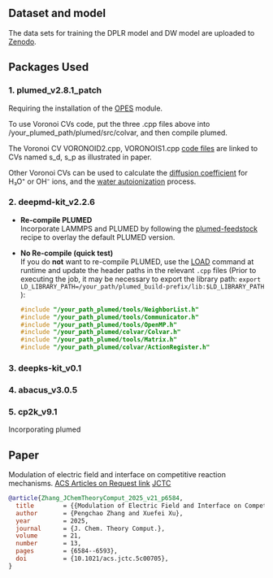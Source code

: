 ## Dataset and model

The data sets for training the DPLR model and DW model are uploaded to [Zenodo](https://zenodo.org/records/14469805).

## Packages Used

### 1. plumed_v2.8.1_patch
Requiring the installation of the [OPES](https://www.plumed.org/doc-v2.8/user-doc/html/_o_p_e_s.html) module. 

To use Voronoi CVs code, put the three .cpp files above into /your_plumed_path/plumed/src/colvar, and then compile plumed. 

The Voronoi CV VORONOID2.cpp, VORONOIS1.cpp [code files](https://github.com/Zhang-pchao/GlycineTautomerism/tree/main/Voronoi_collective_variables) are linked to CVs named s_d, s_p as illustrated in paper. 

Other Voronoi CVs can be used to calculate the [diffusion coefficient](https://github.com/Zhang-pchao/OilWaterInterface/tree/main/Ion_Diffusion_Coefficient) for H₃O⁺ or OH⁻ ions, and the [water autoionization](https://github.com/Zhang-pchao/OilWaterInterface/tree/main) process.

### 2. deepmd-kit_v2.2.6

- **Re-compile PLUMED**  
  Incorporate LAMMPS and PLUMED by following the [plumed-feedstock](https://github.com/Zhang-pchao/plumed-feedstock/tree/devel) recipe to overlay the default PLUMED version.

- **No Re-compile (quick test)**  
  If you do **not** want to re-compile PLUMED, use the [LOAD](https://www.plumed.org/doc-v2.8/user-doc/html/_l_o_a_d.html) command at runtime and update the header paths in the relevant `.cpp` files (Prior to executing the job, it may be necessary to export the library path: `export LD_LIBRARY_PATH=/your_path/plumed_build-prefix/lib:$LD_LIBRARY_PATH`
):

  ```cpp
  #include "/your_path_plumed/tools/NeighborList.h"
  #include "/your_path_plumed/tools/Communicator.h"
  #include "/your_path_plumed/tools/OpenMP.h"
  #include "/your_path_plumed/colvar/Colvar.h"
  #include "/your_path_plumed/tools/Matrix.h"
  #include "/your_path_plumed/colvar/ActionRegister.h"

### 3. deepks-kit_v0.1

### 4. abacus_v3.0.5

### 5. cp2k_v9.1
Incorporating plumed

## Paper

Modulation of electric field and interface on competitive reaction mechanisms. [ACS Articles on Request link](https://pubs.acs.org/articlesonrequest/AOR-NMVU6VAHH7GKQHZNMPMC) [JCTC](https://pubs.acs.org/doi/10.1021/acs.jctc.5c00705)

```bibtex
@article{Zhang_JChemTheoryComput_2025_v21_p6584,
  title        = {{Modulation of Electric Field and Interface on Competitive Reaction Mechanisms}},
  author       = {Pengchao Zhang and Xuefei Xu},
  year         = 2025,
  journal      = {J. Chem. Theory Comput.},
  volume       = 21,
  number       = 13,
  pages        = {6584--6593},
  doi          = {10.1021/acs.jctc.5c00705},
}
